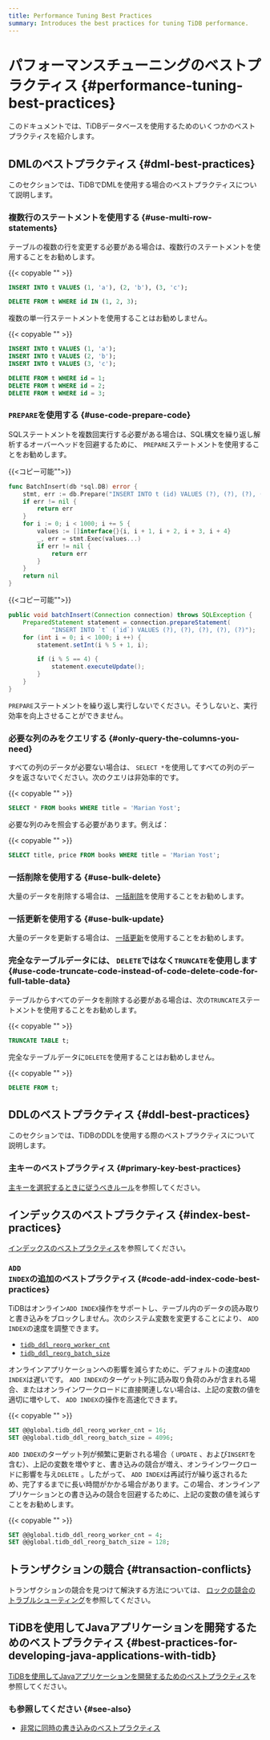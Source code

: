 ```yaml
---
title: Performance Tuning Best Practices
summary: Introduces the best practices for tuning TiDB performance.
---
```


# パフォーマンスチューニングのベストプラクティス {#performance-tuning-best-practices}

このドキュメントでは、TiDBデータベースを使用するためのいくつかのベストプラクティスを紹介します。

## DMLのベストプラクティス {#dml-best-practices}

このセクションでは、TiDBでDMLを使用する場合のベストプラクティスについて説明します。

### 複数行のステートメントを使用する {#use-multi-row-statements}

テーブルの複数の行を変更する必要がある場合は、複数行のステートメントを使用することをお勧めします。

{{< copyable "" >}}

```sql
INSERT INTO t VALUES (1, 'a'), (2, 'b'), (3, 'c');

DELETE FROM t WHERE id IN (1, 2, 3);
```

複数の単一行ステートメントを使用することはお勧めしません。

{{< copyable "" >}}

```sql
INSERT INTO t VALUES (1, 'a');
INSERT INTO t VALUES (2, 'b');
INSERT INTO t VALUES (3, 'c');

DELETE FROM t WHERE id = 1;
DELETE FROM t WHERE id = 2;
DELETE FROM t WHERE id = 3;
```

### <code>PREPARE</code>を使用する {#use-code-prepare-code}

SQLステートメントを複数回実行する必要がある場合は、SQL構文を繰り返し解析するオーバーヘッドを回避するために、 `PREPARE`ステートメントを使用することをお勧めします。

<SimpleTab>
<div label="Golang">

{{&lt;コピー可能&quot;&quot;&gt;}}

```go
func BatchInsert(db *sql.DB) error {
    stmt, err := db.Prepare("INSERT INTO t (id) VALUES (?), (?), (?), (?), (?)")
    if err != nil {
        return err
    }
    for i := 0; i < 1000; i += 5 {
        values := []interface{}{i, i + 1, i + 2, i + 3, i + 4}
        _, err = stmt.Exec(values...)
        if err != nil {
            return err
        }
    }
    return nil
}
```

</div>

<div label="Java">

{{&lt;コピー可能&quot;&quot;&gt;}}

```java
public void batchInsert(Connection connection) throws SQLException {
    PreparedStatement statement = connection.prepareStatement(
            "INSERT INTO `t` (`id`) VALUES (?), (?), (?), (?), (?)");
    for (int i = 0; i < 1000; i ++) {
        statement.setInt(i % 5 + 1, i);

        if (i % 5 == 4) {
            statement.executeUpdate();
        }
    }
}
```

</div>
</SimpleTab>

`PREPARE`ステートメントを繰り返し実行しないでください。そうしないと、実行効率を向上させることができません。

### 必要な列のみをクエリする {#only-query-the-columns-you-need}

すべての列のデータが必要ない場合は、 `SELECT *`を使用してすべての列のデータを返さないでください。次のクエリは非効率的です。

{{< copyable "" >}}

```sql
SELECT * FROM books WHERE title = 'Marian Yost';
```

必要な列のみを照会する必要があります。例えば：

{{< copyable "" >}}

```sql
SELECT title, price FROM books WHERE title = 'Marian Yost';
```

### 一括削除を使用する {#use-bulk-delete}

大量のデータを削除する場合は、 [一括削除](/develop/dev-guide-delete-data.md#bulk-delete)を使用することをお勧めします。

### 一括更新を使用する {#use-bulk-update}

大量のデータを更新する場合は、 [一括更新](/develop/dev-guide-update-data.md#bulk-update)を使用することをお勧めします。

### 完全なテーブルデータには、 <code>DELETE</code>ではなく<code>TRUNCATE</code>を使用します {#use-code-truncate-code-instead-of-code-delete-code-for-full-table-data}

テーブルからすべてのデータを削除する必要がある場合は、次の`TRUNCATE`ステートメントを使用することをお勧めします。

{{< copyable "" >}}

```sql
TRUNCATE TABLE t;
```

完全なテーブルデータに`DELETE`を使用することはお勧めしません。

{{< copyable "" >}}

```sql
DELETE FROM t;
```

## DDLのベストプラクティス {#ddl-best-practices}

このセクションでは、TiDBのDDLを使用する際のベストプラクティスについて説明します。

### 主キーのベストプラクティス {#primary-key-best-practices}

[主キーを選択するときに従うべきルール](/develop/dev-guide-create-table.md#guidelines-to-follow-when-selecting-primary-key)を参照してください。

## インデックスのベストプラクティス {#index-best-practices}

[インデックスのベストプラクティス](/develop/dev-guide-index-best-practice.md)を参照してください。

### <code>ADD INDEX</code>の追加のベストプラクティス {#code-add-index-code-best-practices}

TiDBはオンライン`ADD INDEX`操作をサポートし、テーブル内のデータの読み取りと書き込みをブロックしません。次のシステム変数を変更することにより、 `ADD INDEX`の速度を調整できます。

-   [`tidb_ddl_reorg_worker_cnt`](/system-variables.md#tidb_ddl_reorg_worker_cnt)
-   [`tidb_ddl_reorg_batch_size`](/system-variables.md#tidb_ddl_reorg_batch_size)

オンラインアプリケーションへの影響を減らすために、デフォルトの速度`ADD INDEX`は遅いです。 `ADD INDEX`のターゲット列に読み取り負荷のみが含まれる場合、またはオンラインワークロードに直接関連しない場合は、上記の変数の値を適切に増やして、 `ADD INDEX`の操作を高速化できます。

{{< copyable "" >}}

```sql
SET @@global.tidb_ddl_reorg_worker_cnt = 16;
SET @@global.tidb_ddl_reorg_batch_size = 4096;
```

`ADD INDEX`のターゲット列が頻繁に更新される場合（ `UPDATE` 、および`INSERT`を含む）、上記の変数を増やすと、書き込みの競合が増え、オンラインワークロードに影響を与え`DELETE` 。したがって、 `ADD INDEX`は再試行が繰り返されるため、完了するまでに長い時間がかかる場合があります。この場合、オンラインアプリケーションとの書き込みの競合を回避するために、上記の変数の値を減らすことをお勧めします。

{{< copyable "" >}}

```sql
SET @@global.tidb_ddl_reorg_worker_cnt = 4;
SET @@global.tidb_ddl_reorg_batch_size = 128;
```

## トランザクションの競合 {#transaction-conflicts}

トランザクションの競合を見つけて解決する方法については、 [ロックの競合のトラブルシューティング](/troubleshoot-lock-conflicts.md)を参照してください。

## TiDBを使用してJavaアプリケーションを開発するためのベストプラクティス {#best-practices-for-developing-java-applications-with-tidb}

[TiDBを使用してJavaアプリケーションを開発するためのベストプラクティス](/best-practices/java-app-best-practices.md)を参照してください。

### も参照してください {#see-also}

-   [非常に同時の書き込みのベストプラクティス](/best-practices/high-concurrency-best-practices.md)
